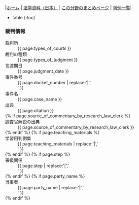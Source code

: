 |[ホーム](/) | [法学資料（日本）](../../) | [この分野のまとめページ](../) | [判例一覧](./)|


* table
{:toc}

### 裁判情報


<dl>
	<dt>裁判所</dt><dd>{{ page.types_of_courts }} </dd>
	<dt>裁判の種類</dt><dd>{{ page.types_of_judgment }}  </dd>
	<dt>言渡期日</dt><dd>{{ page.judgment_date }}  </dd>
	<dt>事件番号</dt><dd>{{ page.docket_number | replace:'|','</dd><dd>' }}  </dd>
	<dt>事件名</dt><dd>{{ page.case_name }}  </dd>
	<dt>出典</dt><dd>{{ page.citation }}  </dd>
	{% if page.source_of_commentary_by_research_law_clerk %}
	<dt>調査官解説の出典</dt><dd>{{ page.source_of_commentary_by_research_law_clerk }}  </dd>
	{% endif %}
	{% if page.teaching_materials %}
	<dt>学習用判例集</dt><dd>{{ page.teaching_materials | replace:'|','</dd><dd>' }}  </dd>
	{% endif %}
	{% if page.step %}
	<dt>審級関係</dt><dd>{{ page.step | replace:'|','</dd><dd>' }}  </dd>
	{% endif %}
	{% if page.party_name %}
	<dt>当事者</dt><dd>{{ page.party_name | replace:'|','</dd><dd>'  }}  </dd>
	{% endif %}
</dl>
